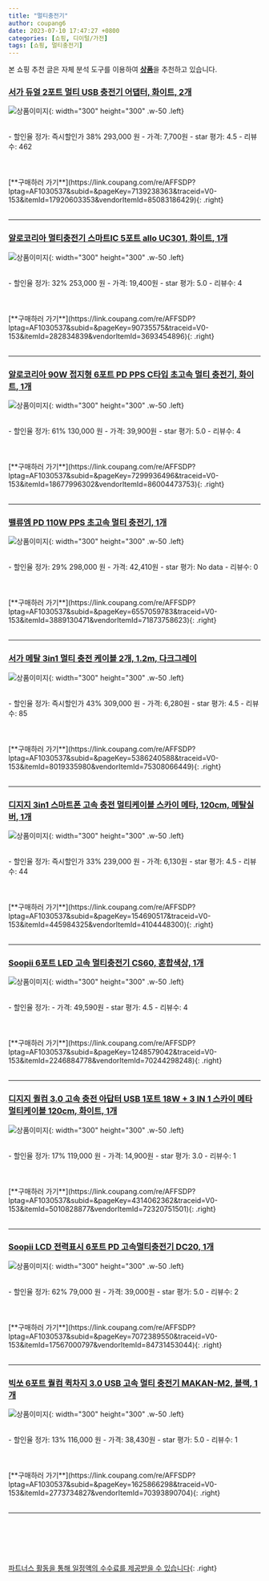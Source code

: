 ```yaml
---
title: "멀티충전기"
author: coupang6
date: 2023-07-10 17:47:27 +0800
categories: [쇼핑, 디이털/가전]
tags: [쇼핑, 멀티충전기]
---
```


본 쇼핑 추천 글은 자체 분석 도구를 이용하여 [**상품**](https://link.coupang.com/a/bao1ui)을 추천하고 있습니다.

### [서가 듀얼 2포트 멀티 USB 충전기 어댑터, 화이트, 2개](https://link.coupang.com/re/AFFSDP?lptag=AF1030537&subid=&pageKey=7139238363&traceid=V0-153&itemId=17920603353&vendorItemId=85083186429)

![상품이미지](https://thumbnail10.coupangcdn.com/thumbnails/remote/230x230ex/image/retail/images/4610108218655026-25a559a0-9e0b-4d97-bc4c-44aed64e672f.jpg){: width="300" height="300" .w-50 .left}


<br>
- 할인율 정가: 즉시할인가 38%  293,000   원
- 가격: 7,700원
- star 평가: 4.5
- 리뷰수: 462
<br>
<br>
<br>
<br>
[**구매하러 가기**](https://link.coupang.com/re/AFFSDP?lptag=AF1030537&subid=&pageKey=7139238363&traceid=V0-153&itemId=17920603353&vendorItemId=85083186429){: .right}
<br>
<br>

---

### [알로코리아 멀티충전기 스마트IC 5포트 allo UC301, 화이트, 1개](https://link.coupang.com/re/AFFSDP?lptag=AF1030537&subid=&pageKey=90735575&traceid=V0-153&itemId=282834839&vendorItemId=3693454896)

![상품이미지](https://thumbnail10.coupangcdn.com/thumbnails/remote/230x230ex/image/retail/images/3151967736510893-76b2a644-f570-4205-8cdf-0779a3811787.jpg){: width="300" height="300" .w-50 .left}


<br>
- 할인율 정가: 32%  253,000   원
- 가격: 19,400원
- star 평가: 5.0
- 리뷰수: 4
<br>
<br>
<br>
<br>
[**구매하러 가기**](https://link.coupang.com/re/AFFSDP?lptag=AF1030537&subid=&pageKey=90735575&traceid=V0-153&itemId=282834839&vendorItemId=3693454896){: .right}
<br>
<br>

---

### [알로코리아 90W 접지형 6포트 PD PPS C타입 초고속 멀티 충전기, 화이트, 1개](https://link.coupang.com/re/AFFSDP?lptag=AF1030537&subid=&pageKey=7299936496&traceid=V0-153&itemId=18677996302&vendorItemId=86004473753)

![상품이미지](https://thumbnail10.coupangcdn.com/thumbnails/remote/230x230ex/image/retail/images/2023/05/18/14/8/d155669b-6fa5-4064-a7b1-6e124e295fb0.jpg){: width="300" height="300" .w-50 .left}


<br>
- 할인율 정가: 61%  130,000   원
- 가격: 39,900원
- star 평가: 5.0
- 리뷰수: 4
<br>
<br>
<br>
<br>
[**구매하러 가기**](https://link.coupang.com/re/AFFSDP?lptag=AF1030537&subid=&pageKey=7299936496&traceid=V0-153&itemId=18677996302&vendorItemId=86004473753){: .right}
<br>
<br>

---

### [밸류엠 PD 110W PPS 초고속 멀티 충전기, 1개](https://link.coupang.com/re/AFFSDP?lptag=AF1030537&subid=&pageKey=6557059783&traceid=V0-153&itemId=3889130471&vendorItemId=71873758623)

![상품이미지](https://thumbnail10.coupangcdn.com/thumbnails/remote/230x230ex/image/retail/images/1651687283623407-bc0ab27c-ec91-4316-abcf-7e13886be945.jpg){: width="300" height="300" .w-50 .left}


<br>
- 할인율 정가: 29%  298,000   원
- 가격: 42,410원
- star 평가: No data
- 리뷰수: 0
<br>
<br>
<br>
<br>
[**구매하러 가기**](https://link.coupang.com/re/AFFSDP?lptag=AF1030537&subid=&pageKey=6557059783&traceid=V0-153&itemId=3889130471&vendorItemId=71873758623){: .right}
<br>
<br>

---

### [서가 메탈 3in1 멀티 충전 케이블 2개, 1.2m, 다크그레이](https://link.coupang.com/re/AFFSDP?lptag=AF1030537&subid=&pageKey=5386240588&traceid=V0-153&itemId=8019335980&vendorItemId=75308066449)

![상품이미지](https://thumbnail6.coupangcdn.com/thumbnails/remote/230x230ex/image/retail/images/1776795760247693-5d0c1f57-7783-4402-bb2b-22fd3d9026e5.jpg){: width="300" height="300" .w-50 .left}


<br>
- 할인율 정가: 즉시할인가 43%  309,000   원
- 가격: 6,280원
- star 평가: 4.5
- 리뷰수: 85
<br>
<br>
<br>
<br>
[**구매하러 가기**](https://link.coupang.com/re/AFFSDP?lptag=AF1030537&subid=&pageKey=5386240588&traceid=V0-153&itemId=8019335980&vendorItemId=75308066449){: .right}
<br>
<br>

---

### [디지지 3in1 스마트폰 고속 충전 멀티케이블 스카이 메타, 120cm, 메탈실버, 1개](https://link.coupang.com/re/AFFSDP?lptag=AF1030537&subid=&pageKey=154690517&traceid=V0-153&itemId=445984325&vendorItemId=4104448300)

![상품이미지](https://thumbnail10.coupangcdn.com/thumbnails/remote/230x230ex/image/retail/images/8502505995735819-a514ad35-35ba-43ce-89fe-ad6ef1f88e99.jpg){: width="300" height="300" .w-50 .left}


<br>
- 할인율 정가: 즉시할인가 33%  239,000   원
- 가격: 6,130원
- star 평가: 4.5
- 리뷰수: 44
<br>
<br>
<br>
<br>
[**구매하러 가기**](https://link.coupang.com/re/AFFSDP?lptag=AF1030537&subid=&pageKey=154690517&traceid=V0-153&itemId=445984325&vendorItemId=4104448300){: .right}
<br>
<br>

---

### [Soopii 6포트 LED 고속 멀티충전기 CS60, 혼합색상, 1개](https://link.coupang.com/re/AFFSDP?lptag=AF1030537&subid=&pageKey=1248579042&traceid=V0-153&itemId=2246884778&vendorItemId=70244298248)

![상품이미지](https://thumbnail10.coupangcdn.com/thumbnails/remote/230x230ex/image/retail/images/2435703369689802-00d3e230-de39-466e-b46f-e76f4144cfcd.jpg){: width="300" height="300" .w-50 .left}


<br>
- 할인율 정가: 
- 가격: 49,590원
- star 평가: 4.5
- 리뷰수: 4
<br>
<br>
<br>
<br>
[**구매하러 가기**](https://link.coupang.com/re/AFFSDP?lptag=AF1030537&subid=&pageKey=1248579042&traceid=V0-153&itemId=2246884778&vendorItemId=70244298248){: .right}
<br>
<br>

---

### [디지지 퀼컴 3.0 고속 충전 아답터 USB 1포트 18W + 3 IN 1 스카이 메타 멀티케이블 120cm, 화이트, 1개](https://link.coupang.com/re/AFFSDP?lptag=AF1030537&subid=&pageKey=4314062362&traceid=V0-153&itemId=5010828877&vendorItemId=72320751501)

![상품이미지](https://thumbnail7.coupangcdn.com/thumbnails/remote/230x230ex/image/retail/images/8404249885307986-5eb7e3d6-89e9-46a1-87ae-a32337fc8c45.jpg){: width="300" height="300" .w-50 .left}


<br>
- 할인율 정가: 17%  119,000   원
- 가격: 14,900원
- star 평가: 3.0
- 리뷰수: 1
<br>
<br>
<br>
<br>
[**구매하러 가기**](https://link.coupang.com/re/AFFSDP?lptag=AF1030537&subid=&pageKey=4314062362&traceid=V0-153&itemId=5010828877&vendorItemId=72320751501){: .right}
<br>
<br>

---

### [Soopii LCD 전력표시 6포트 PD 고속멀티충전기 DC20, 1개](https://link.coupang.com/re/AFFSDP?lptag=AF1030537&subid=&pageKey=7072389550&traceid=V0-153&itemId=17567000797&vendorItemId=84731453044)

![상품이미지](https://thumbnail6.coupangcdn.com/thumbnails/remote/230x230ex/image/vendor_inventory/1084/977a41b59ce4aa4bd692f9e7cf9ef8d5d84b23b0fc69a3aa5b13348d167c.jpg){: width="300" height="300" .w-50 .left}


<br>
- 할인율 정가: 62%  79,000   원
- 가격: 39,000원
- star 평가: 5.0
- 리뷰수: 2
<br>
<br>
<br>
<br>
[**구매하러 가기**](https://link.coupang.com/re/AFFSDP?lptag=AF1030537&subid=&pageKey=7072389550&traceid=V0-153&itemId=17567000797&vendorItemId=84731453044){: .right}
<br>
<br>

---

### [빅쏘 6포트 퀄컴 퀵차지 3.0 USB 고속 멀티 충전기 MAKAN-M2, 블랙, 1개](https://link.coupang.com/re/AFFSDP?lptag=AF1030537&subid=&pageKey=1625866298&traceid=V0-153&itemId=2773734827&vendorItemId=70393890704)

![상품이미지](https://thumbnail10.coupangcdn.com/thumbnails/remote/230x230ex/image/retail/images/83355194550228-37f4bd7d-eaac-4876-9f53-df9eff4a5538.jpg){: width="300" height="300" .w-50 .left}


<br>
- 할인율 정가: 13%  116,000   원
- 가격: 38,430원
- star 평가: 5.0
- 리뷰수: 1
<br>
<br>
<br>
<br>
[**구매하러 가기**](https://link.coupang.com/re/AFFSDP?lptag=AF1030537&subid=&pageKey=1625866298&traceid=V0-153&itemId=2773734827&vendorItemId=70393890704){: .right}
<br>
<br>

---
<br><br><br><br><br> [파트너스 활동을 통해 일정액의 수수료를 제공받을 수 있습니다](https://link.coupang.com/a/bao1ui){: .right}